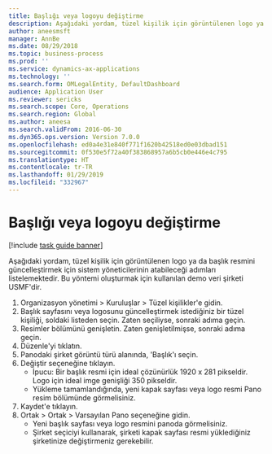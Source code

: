 ```yaml
---
title: Başlığı veya logoyu değiştirme
description: Aşağıdaki yordam, tüzel kişilik için görüntülenen logo ya da başlık resmini güncelleştirmek için sistem yöneticilerinin atabileceği adımları listelemektedir.
author: aneesmsft
manager: AnnBe
ms.date: 08/29/2018
ms.topic: business-process
ms.prod: ''
ms.service: dynamics-ax-applications
ms.technology: ''
ms.search.form: OMLegalEntity, DefaultDashboard
audience: Application User
ms.reviewer: sericks
ms.search.scope: Core, Operations
ms.search.region: Global
ms.author: aneesa
ms.search.validFrom: 2016-06-30
ms.dyn365.ops.version: Version 7.0.0
ms.openlocfilehash: ed0a4e31e840f771f1620b42518ed0e03dbad151
ms.sourcegitcommit: 0f530e5f72a40f383868957a6b5cb0e446e4c795
ms.translationtype: HT
ms.contentlocale: tr-TR
ms.lasthandoff: 01/29/2019
ms.locfileid: "332967"
---
```

# <a name="change-the-banner-or-logo"></a>Başlığı veya logoyu değiştirme

[!include [task guide banner](../../includes/task-guide-banner.md)]

Aşağıdaki yordam, tüzel kişilik için görüntülenen logo ya da başlık resmini güncelleştirmek için sistem yöneticilerinin atabileceği adımları listelemektedir. Bu yöntemi oluşturmak için kullanılan demo veri şirketi USMF'dir.

1. Organizasyon yönetimi > Kuruluşlar > Tüzel kişilikler'e gidin.
2. Başlık sayfasını veya logosunu güncelleştirmek istediğiniz bir tüzel kişiliği, soldaki listeden seçin. Zaten seçiliyse, sonraki adıma geçin.
3. Resimler bölümünü genişletin. Zaten genişletilmişse, sonraki adıma geçin.
4. Düzenle'yi tıklatın.
5. Panodaki şirket görüntü türü alanında, 'Başlık'ı seçin.
6. Değiştir seçeneğine tıklayın.
    * İpucu: Bir başlık resmi için ideal çözünürlük 1920 x 281 pikseldir. Logo için ideal imge genişliği 350 pikseldir.  
    * Yükleme tamamlandığında, yeni kapak sayfası veya logo resmi Pano resim bölümünde görmelisiniz.  
7. Kaydet'e tıklayın.
8. Ortak > Ortak > Varsayılan Pano seçeneğine gidin.
    * Yeni başlık sayfası veya logo resmini panoda görmelisiniz.  
    * Şirket seçiciyi kullanarak, şirketi kapak sayfası resmi yüklediğiniz şirketinize değiştirmeniz gerekebilir.  

